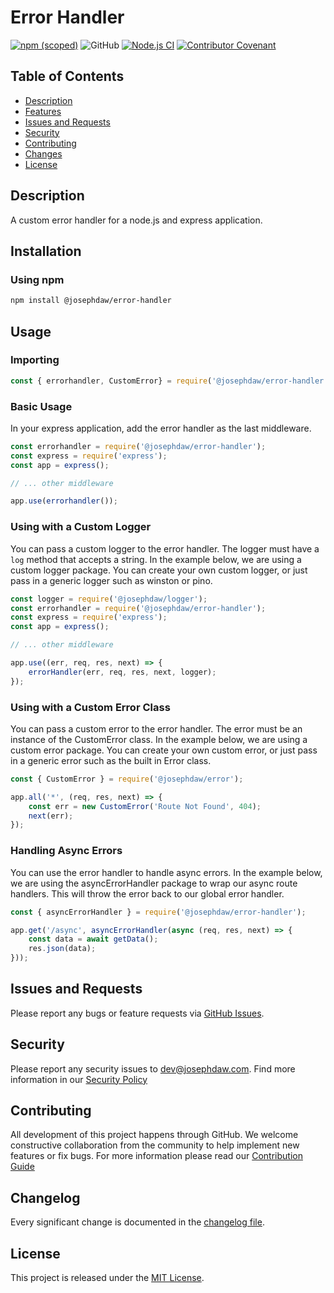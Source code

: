# Error Handler
[![npm (scoped)](https://img.shields.io/npm/v/%40josephdaw/error-handler?logo=npm)](https://www.npmjs.com/package/@josephdaw/error-handler)
![GitHub](https://img.shields.io/github/license/josephdaw/error-handler)
[![Node.js CI](https://github.com/josephdaw/error-handler/actions/workflows/node-testing.yml/badge.svg)](https://github.com/josephdaw/error-handler/actions/workflows/node-testing.yml)
[![Contributor Covenant](https://img.shields.io/badge/Contributor%20Covenant-2.1-4baaaa.svg)](code_of_conduct.md)


## Table of Contents
- [Description](#description)
- [Features](#features)
- [Issues and Requests](#issues-and-requests)
- [Security](#security)
- [Contributing](#contributing)
- [Changes](#changelog)
- [License](#license)


## Description
A custom error handler for a node.js and express application.

## Installation
### Using npm
```bash
npm install @josephdaw/error-handler
```

## Usage
### Importing
```javascript
const { errorhandler, CustomError} = require('@josephdaw/error-handler');
```
### Basic Usage
In your express application, add the error handler as the last middleware.
```javascript
const errorhandler = require('@josephdaw/error-handler');
const express = require('express');
const app = express();

// ... other middleware

app.use(errorhandler());
```
### Using with a Custom Logger
You can pass a custom logger to the error handler. The logger must have a `log` method that accepts a string. In the example below, we are using a custom logger package. You can create your own custom logger, or just pass in a generic logger such as winston or pino.
```javascript
const logger = require('@josephdaw/logger');
const errorhandler = require('@josephdaw/error-handler');
const express = require('express');
const app = express();

// ... other middleware

app.use((err, req, res, next) => {
    errorHandler(err, req, res, next, logger);
});
```

### Using with a Custom Error Class
You can pass a custom error to the error handler. The error must be an instance of the CustomError class. In the example below, we are using a custom error package. You can create your own custom error, or just pass in a generic error such as the built in Error class.
```javascript
const { CustomError } = require('@josephdaw/error');

app.all('*', (req, res, next) => {
    const err = new CustomError('Route Not Found', 404);
    next(err);
});
```
### Handling Async Errors
You can use the error handler to handle async errors. In the example below, we are using the asyncErrorHandler package to wrap our async route handlers. This will throw the error back to our global error handler.
```javascript
const { asyncErrorHandler } = require('@josephdaw/error-handler');

app.get('/async', asyncErrorHandler(async (req, res, next) => {
    const data = await getData();
    res.json(data);
}));
```



## Issues and Requests
Please report any bugs or feature requests via [GitHub Issues](https://github.com/josephdaw/error-handler/issues). 

## Security 
Please report any security issues to [dev@josephdaw.com](mailto:dev@josephdaw.com). Find more information in our [Security Policy](.github/SECURITY.md)

## Contributing
All development of this project happens through GitHub. We welcome constructive collaboration from the community to help implement new features or fix bugs. For more information please read our [Contribution Guide](.github/CONTRIBUTING.md)

## Changelog
Every significant change is documented in the [changelog file](CHANGELOG.md). 

## License
This project is released under the [MIT License](LICENSE).
